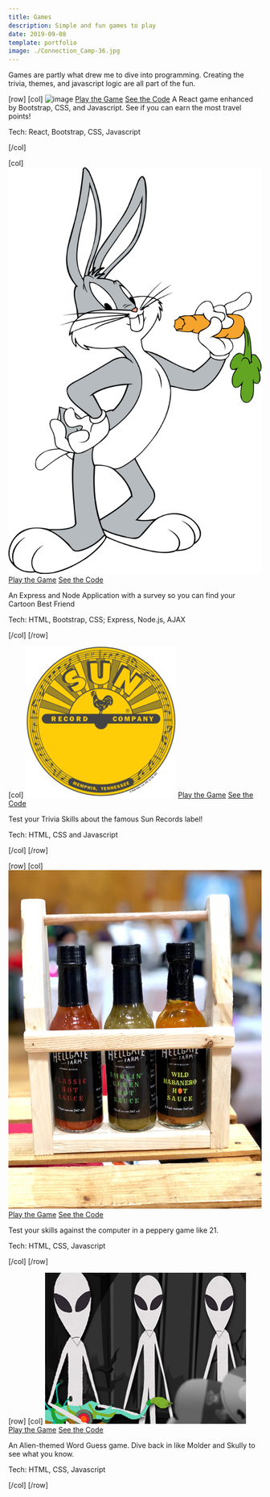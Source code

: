 ```yaml
---
title: Games
description: Simple and fun games to play
date: 2019-09-08
template: portfolio
image: ./Connection_Camp-36.jpg
---
```


Games are partly what drew me to dive into programming. Creating the trivia, themes, and javascript logic are all part of the fun. 

[row]
[col]
![image](./ArtDeco-game.png)
[Play the Game](https://bleauwonder.github.io/matching-cities-game/ "Art Deco Memory Game")
[See the Code](https://github.com/bleauwonder/Art-Deco-game/ "See the Code")
A React game enhanced by Bootstrap, CSS, and Javascript. See if you can earn the most travel points!

Tech: React, Bootstrap, CSS, Javascript

[/col]

[col]
![image](./Bugs_Bunny.png)
[Play the Game](https://salty-sea-60327.herokuapp.com/ "Cartoon Friend Finder")
[See the Code](https://github.com/bleauwonder/CartoonFriendFinder "See the Code")

An Express and Node Application with a survey so you can find your Cartoon Best Friend

Tech: HTML, Bootstrap, CSS; Express, Node.js, AJAX

[/col]
[/row]

[col]
![image](./Sun_logo.png)
[Play the Game](https://bleauwonder.github.io/TriviaGame/ "Sun Records Trivia Game")
[See the Code](https://github.com/bleauwonder/TriviaGame "See the Code")

Test your Trivia Skills about the famous Sun Records label! 

Tech: HTML, CSS and Javascript

[/col]
[/row]

[row]
[col]
![image](./Hellgate-hot-sauce.jpeg)
[Play the Game](https://bleauwonder.github.io/makin-hot-sauce/ "Makin' Hot Sauce")
[See the Code](https://github.com/bleauwonder/makin-hot-sauce "See the Code")

Test your skills against the computer in a peppery game like 21. 

Tech: HTML, CSS, Javascript 

[/col]
[/row]

[row]
[col]
![image](./South_Park_Aliens.jpg)
[Play the Game](https://bleauwonder.github.io/Word-Guess/ "Aliens in Pop Culture")
[See the Code](https://github.com/bleauwonder/Word-Guess "See the Code")

An Alien-themed Word Guess game. Dive back in like Molder and Skully to see what you know.   

Tech: HTML, CSS, Javascript 


[/col]
[/row]

